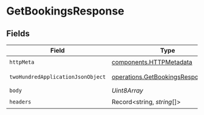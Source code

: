 # GetBookingsResponse


## Fields

| Field                                                                                    | Type                                                                                     | Required                                                                                 | Description                                                                              |
| ---------------------------------------------------------------------------------------- | ---------------------------------------------------------------------------------------- | ---------------------------------------------------------------------------------------- | ---------------------------------------------------------------------------------------- |
| `httpMeta`                                                                               | [components.HTTPMetadata](../../models/components/httpmetadata.md)                       | :heavy_check_mark:                                                                       | N/A                                                                                      |
| `twoHundredApplicationJsonObject`                                                        | [operations.GetBookingsResponseBody](../../models/operations/getbookingsresponsebody.md) | :heavy_minus_sign:                                                                       | A list of bookings                                                                       |
| `body`                                                                                   | *Uint8Array*                                                                             | :heavy_minus_sign:                                                                       | N/A                                                                                      |
| `headers`                                                                                | Record<string, *string*[]>                                                               | :heavy_check_mark:                                                                       | N/A                                                                                      |